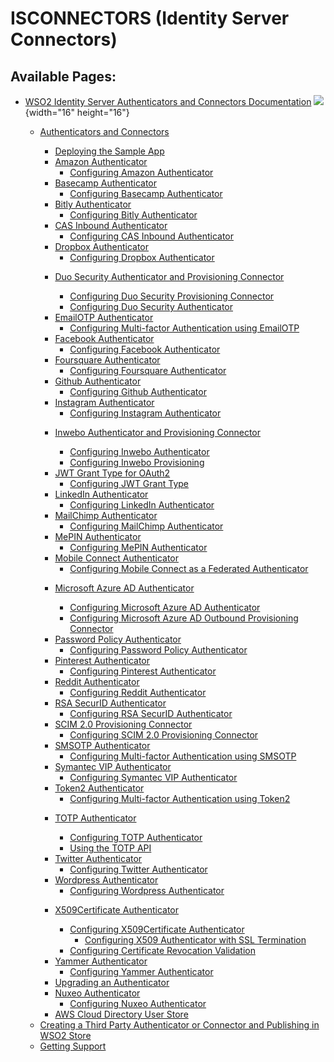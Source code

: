# ISCONNECTORS (Identity Server Connectors)

  
  

## Available Pages:

-   [WSO2 Identity Server Authenticators and Connectors
    Documentation](_WSO2_Identity_Server_Authenticators_and_Connectors_Documentation_)
    ![](images/icons/contenttypes/home_page_16.png){width="16"
    height="16"}
    -   [Authenticators and Connectors](_Authenticators_and_Connectors_)
        -   [Deploying the Sample App](_Deploying_the_Sample_App_)

        <!-- -->

        -   [Amazon Authenticator](_Amazon_Authenticator_)
            -   [Configuring Amazon
                Authenticator](_Configuring_Amazon_Authenticator_)

        <!-- -->

        -   [Basecamp Authenticator](_Basecamp_Authenticator_)
            -   [Configuring Basecamp
                Authenticator](_Configuring_Basecamp_Authenticator_)

        <!-- -->

        -   [Bitly Authenticator](_Bitly_Authenticator_)
            -   [Configuring Bitly
                Authenticator](_Configuring_Bitly_Authenticator_)

        <!-- -->

        -   [CAS Inbound Authenticator](_CAS_Inbound_Authenticator_)
            -   [Configuring CAS Inbound
                Authenticator](_Configuring_CAS_Inbound_Authenticator_)

        <!-- -->

        -   [Dropbox Authenticator](_Dropbox_Authenticator_)
            -   [Configuring Dropbox
                Authenticator](_Configuring_Dropbox_Authenticator_)

        <!-- -->

        -   [Duo Security Authenticator and Provisioning
            Connector](_Duo_Security_Authenticator_and_Provisioning_Connector_)
            -   [Configuring Duo Security Provisioning
                Connector](_Configuring_Duo_Security_Provisioning_Connector_)

            <!-- -->

            -   [Configuring Duo Security
                Authenticator](_Configuring_Duo_Security_Authenticator_)

        <!-- -->

        -   [EmailOTP Authenticator](_EmailOTP_Authenticator_)
            -   [Configuring Multi-factor Authentication using
                EmailOTP](_Configuring_Multi-factor_Authentication_using_EmailOTP_)

        <!-- -->

        -   [Facebook Authenticator](_Facebook_Authenticator_)
            -   [Configuring Facebook
                Authenticator](_Configuring_Facebook_Authenticator_)

        <!-- -->

        -   [Foursquare Authenticator](_Foursquare_Authenticator_)
            -   [Configuring Foursquare
                Authenticator](_Configuring_Foursquare_Authenticator_)

        <!-- -->

        -   [Github Authenticator](_Github_Authenticator_)
            -   [Configuring Github
                Authenticator](_Configuring_Github_Authenticator_)

        <!-- -->

        -   [Instagram Authenticator](_Instagram_Authenticator_)
            -   [Configuring Instagram
                Authenticator](_Configuring_Instagram_Authenticator_)

        <!-- -->

        -   [Inwebo Authenticator and Provisioning
            Connector](_Inwebo_Authenticator_and_Provisioning_Connector_)
            -   [Configuring Inwebo
                Authenticator](_Configuring_Inwebo_Authenticator_)

            <!-- -->

            -   [Configuring Inwebo
                Provisioning](_Configuring_Inwebo_Provisioning_)

        <!-- -->

        -   [JWT Grant Type for OAuth2](_JWT_Grant_Type_for_OAuth2_)
            -   [Configuring JWT Grant
                Type](_Configuring_JWT_Grant_Type_)

        <!-- -->

        -   [LinkedIn Authenticator](_LinkedIn_Authenticator_)
            -   [Configuring LinkedIn
                Authenticator](_Configuring_LinkedIn_Authenticator_)

        <!-- -->

        -   [MailChimp Authenticator](_MailChimp_Authenticator_)
            -   [Configuring MailChimp
                Authenticator](_Configuring_MailChimp_Authenticator_)

        <!-- -->

        -   [MePIN Authenticator](_MePIN_Authenticator_)
            -   [Configuring MePIN
                Authenticator](_Configuring_MePIN_Authenticator_)

        <!-- -->

        -   [Mobile Connect
            Authenticator](_Mobile_Connect_Authenticator_)
            -   [Configuring Mobile Connect as a Federated
                Authenticator](_Configuring_Mobile_Connect_as_a_Federated_Authenticator_)

        <!-- -->

        -   [Microsoft Azure AD
            Authenticator](_Microsoft_Azure_AD_Authenticator_)
            -   [Configuring Microsoft Azure AD
                Authenticator](_Configuring_Microsoft_Azure_AD_Authenticator_)

            <!-- -->

            -   [Configuring Microsoft Azure AD Outbound Provisioning
                Connector](_Configuring_Microsoft_Azure_AD_Outbound_Provisioning_Connector_)

        <!-- -->

        -   [Password Policy
            Authenticator](_Password_Policy_Authenticator_)
            -   [Configuring Password Policy
                Authenticator](_Configuring_Password_Policy_Authenticator_)

        <!-- -->

        -   [Pinterest Authenticator](_Pinterest_Authenticator_)
            -   [Configuring Pinterest
                Authenticator](_Configuring_Pinterest_Authenticator_)

        <!-- -->

        -   [Reddit Authenticator](_Reddit_Authenticator_)
            -   [Configuring Reddit
                Authenticator](_Configuring_Reddit_Authenticator_)

        <!-- -->

        -   [RSA SecurID Authenticator](_RSA_SecurID_Authenticator_)
            -   [Configuring RSA SecurID
                Authenticator](_Configuring_RSA_SecurID_Authenticator_)

        <!-- -->

        -   [SCIM 2.0 Provisioning
            Connector](_SCIM_2.0_Provisioning_Connector_)
            -   [Configuring SCIM 2.0 Provisioning
                Connector](_Configuring_SCIM_2.0_Provisioning_Connector_)

        <!-- -->

        -   [SMSOTP Authenticator](_SMSOTP_Authenticator_)
            -   [Configuring Multi-factor Authentication using
                SMSOTP](_Configuring_Multi-factor_Authentication_using_SMSOTP_)

        <!-- -->

        -   [Symantec VIP Authenticator](_Symantec_VIP_Authenticator_)
            -   [Configuring Symantec VIP
                Authenticator](_Configuring_Symantec_VIP_Authenticator_)

        <!-- -->

        -   [Token2 Authenticator](_Token2_Authenticator_)
            -   [Configuring Multi-factor Authentication using
                Token2](_Configuring_Multi-factor_Authentication_using_Token2_)

        <!-- -->

        -   [TOTP Authenticator](_TOTP_Authenticator_)
            -   [Configuring TOTP
                Authenticator](_Configuring_TOTP_Authenticator_)

            <!-- -->

            -   [Using the TOTP API](_Using_the_TOTP_API_)

        <!-- -->

        -   [Twitter Authenticator](_Twitter_Authenticator_)
            -   [Configuring Twitter
                Authenticator](_Configuring_Twitter_Authenticator_)

        <!-- -->

        -   [Wordpress Authenticator](_Wordpress_Authenticator_)
            -   [Configuring Wordpress
                Authenticator](_Configuring_Wordpress_Authenticator_)

        <!-- -->

        -   [X509Certificate
            Authenticator](_X509Certificate_Authenticator_)
            -   [Configuring X509Certificate
                Authenticator](_Configuring_X509Certificate_Authenticator_)
                -   [Configuring X509 Authenticator with SSL
                    Termination](_Configuring_X509_Authenticator_with_SSL_Termination_)

            <!-- -->

            -   [Configuring Certificate Revocation
                Validation](_Configuring_Certificate_Revocation_Validation_)

        <!-- -->

        -   [Yammer Authenticator](_Yammer_Authenticator_)
            -   [Configuring Yammer
                Authenticator](_Configuring_Yammer_Authenticator_)

        <!-- -->

        -   [Upgrading an Authenticator](_Upgrading_an_Authenticator_)

        <!-- -->

        -   [Nuxeo Authenticator](_Nuxeo_Authenticator_)
            -   [Configuring Nuxeo
                Authenticator](_Configuring_Nuxeo_Authenticator_)

        <!-- -->

        -   [AWS Cloud Directory User
            Store](_AWS_Cloud_Directory_User_Store_)

    <!-- -->

    -   [Creating a Third Party Authenticator or Connector and
        Publishing in WSO2
        Store](_Creating_a_Third_Party_Authenticator_or_Connector_and_Publishing_in_WSO2_Store_)

    <!-- -->

    -   [Getting Support](_Getting_Support_)
